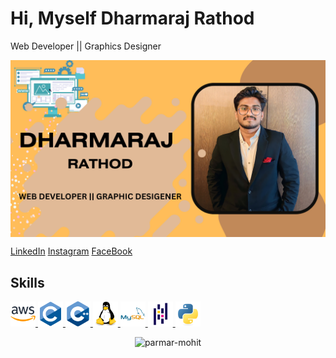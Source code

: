 <!DOCTYPE html>
<html lang="en">
<head>
  <meta charset="UTF-8">
  <meta name="viewport" content="width=device-width, initial-scale=1.0">
</head>
<body>
    <h1>Hi, Myself Dharmaraj Rathod</h1>
    <p>Web Developer || Graphics Designer</p>
    <p align="center"> 
        <img align="center" src="./images/cover.png" alt="LinkedIn Banner" />
    </p>
    <div class="contact-info">
      <a class="contact-link" href="https://www.linkedin.com/in/dharmaraj-rathod-105094202/">LinkedIn</a>
      <a class="contact-link" href="https://www.instagram.com/dharmaraj_rathod/">Instagram</a>
      <a class="contact-link" href="https://www.facebook.com/rathod.dharmaraj.94/">FaceBook</a>
    </div>
    <div class="skills">
      <h2>Skills</h2>
      <a href="https://aws.amazon.com" target="_blank" rel="noreferrer"> <img src="https://raw.githubusercontent.com/devicons/devicon/master/icons/amazonwebservices/amazonwebservices-original-wordmark.svg" alt="aws" width="40" height="40"/> </a> 
      <a href="https://www.cprogramming.com/" target="_blank" rel="noreferrer"> <img src="https://raw.githubusercontent.com/devicons/devicon/master/icons/c/c-original.svg" alt="c" width="40" height="40"/> </a> 
      <a href="https://www.w3schools.com/cpp/" target="_blank" rel="noreferrer"> <img src="https://raw.githubusercontent.com/devicons/devicon/master/icons/cplusplus/cplusplus-original.svg" alt="cplusplus" width="40" height="40"/> </a>
      <a href="https://www.linux.org/" target="_blank" rel="noreferrer"> <img src="https://raw.githubusercontent.com/devicons/devicon/master/icons/linux/linux-original.svg" alt="linux" width="40" height="40"/> </a> 
      <a href="https://www.mysql.com/" target="_blank" rel="noreferrer"> <img src="https://raw.githubusercontent.com/devicons/devicon/master/icons/mysql/mysql-original-wordmark.svg" alt="mysql" width="40" height="40"/> </a> 
      <a href="https://pandas.pydata.org/" target="_blank" rel="noreferrer"> <img src="https://raw.githubusercontent.com/devicons/devicon/2ae2a900d2f041da66e950e4d48052658d850630/icons/pandas/pandas-original.svg" alt="pandas" width="40" height="40"/> </a> 
      <a href="https://www.python.org" target="_blank" rel="noreferrer"> <img src="https://raw.githubusercontent.com/devicons/devicon/master/icons/python/python-original.svg" alt="python" width="40" height="40"/> </a> 
      <p align="center"><img src="https://github-readme-stats-sigma-five.vercel.app/api/top-langs?username=dharmarajrathod&show_icons=true&locale=en&layout=compact" alt="parmar-mohit" /></p>
    </div>
  </div>
</body>
</html>
